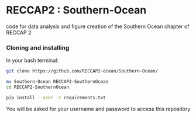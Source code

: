 # RECCAP2 : Southern-Ocean
code for data analysis and figure creation of the Southern Ocean chapter of RECCAP 2

### Cloning and installing

In your bash terminal:
```bash
git clone https://github.com/RECCAP2-ocean/Southern-Ocean/

mv Southern-Ocean RECCAP2-SouthernOcean
cd RECCAP2-SouthernOcean

pip install --user -r requirements.txt
```
You will be asked for your username and password to access this repository
